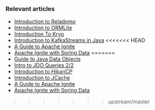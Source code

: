 ### Relevant articles
- [Introduction to Reladomo](http://www.baeldung.com/reladomo)
- [Introduction to ORMLite](http://www.baeldung.com/ormlite)
- [Introduction To Kryo](http://www.baeldung.com/kryo)
- [Introduction to KafkaStreams in Java](http://www.baeldung.com/java-kafka-streams)
<<<<<<< HEAD
- [A Guide to Apache Ignite](http://www.baeldung.com/apache-ignite)
- [Apache Ignite with Spring Data](http://www.baeldung.com/apache-ignite-spring-data)
=======
- [Guide to Java Data Objects](http://www.baeldung.com/jdo)
- [Intro to JDO Queries 2/2](http://www.baeldung.com/jdo-queries)
- [Introduction to HikariCP](http://www.baeldung.com/hikaricp)
- [Introduction to JCache](http://www.baeldung.com/jcache)
- [A Guide to Apache Ignite](http://www.baeldung.com/apache-ignite)
- [Apache Ignite with Spring Data](http://www.baeldung.com/apache-ignite-spring-data)
>>>>>>> upstream/master
